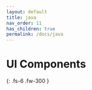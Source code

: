 ```yaml
---
layout: default
title: java
nav_order: 11
has_children: true
permalink: /docs/java
---
```


# UI Components

{: .fs-6 .fw-300 }

